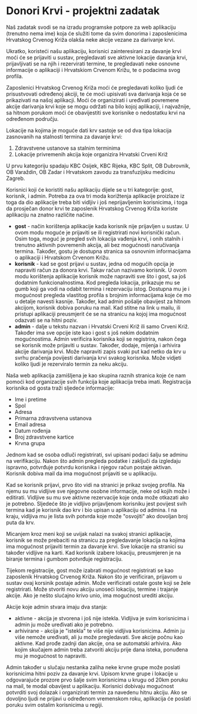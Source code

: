 # Donori Krvi - projektni zadatak
Naš zadatak svodi se na izradu programske potpore za web aplikaciju (trenutno nema ime) koja će služiti tome da svim donorima i zaposlenicima Hrvatskog Crvenog Križa olakša neke akcije vezane za darivanje krvi. 

Ukratko, koristeći našu aplikaciju, korisnici zainteresirani za davanje krvi moći će se prijaviti u sustav, pregledavati sve aktivne lokacije davanja krvi, prijavljivati se na njih i rezervirati termine, te pregledavati neke osnovne informacije o aplikaciji i Hrvatskiom Crvenom Križu, te o podacima svog profila.

Zaposlenici Hrvatskog Crvenog Križa moći će pregledavati koliko ljudi će prisustvovati određenoj akciji, te će moći upisivati sva darivanja koja će se prikazivati na našoj aplikacji. Moći će organizirati i uređivati povremene akcije darivanja krvi koje se mogu održati na bilo kojoj aplikaciji, i najvažnije, sa hitnom porukom moći će obavijestiti sve korisnike o nedostatku krvi na određenom području.

Lokacije na kojima je moguće dati krv sastoje se od dva tipa lokacija zasnovanih na stalnosti termina za davanje krvi:
1. Zdravstvene ustanove sa stalnim terminima
2. Lokacije privremenih akcija koje organizira Hrvatski Crveni Križ

U prvu kategoriju spadaju KBC Osijek, KBC Rijeka, KBC
Split, OB Dubrovnik, OB Varaždin, OB Zadar i Hrvatskom zavodu za transfuzijsku medicinu Zagreb. 

Korisnici koji će koristiti našu aplikaciju dijele se u tri kategorije: gost, korisnik, i admin. Potreba za ova tri moda korižtenja aplikacije proizlaze iz toga da dio aplikacije treba biti vidljiv i još neprijavljenim korisnicima, i toga da prosječan donor krvi te zaposlenik Hrvatskog Crvenog Križa koriste aplikaciju na znatno različite načine.
- **gost** - način korištenja aplikacije kada korisnik nije prijavljen u sustav. U ovom modu moguće je prijaviti se ili registrirati novi korisnički račun. Osim toga, moguć je pregled svih lokacija vađenja krvi, i onih stalnih i trenutno aktivnih povremenih akcija, ali bez mogućnosti naručivanja termina. Također, gostu je dostupna stranica sa osnovnim informacijama o aplikaciji i Hrvatskom Crvenom Križu.
- **korisnik** - kad se gost prijavi u sustav, jedna od mogućih opcija je napraviti račun za donora krvi. Takav račun nazivamo korisnik. U ovom modu korištenja aplikacije korisnik može napraviti sve što i gost, sa još dodatnim funkcionalnostima. Kod pregleda lokacija, prikazuje mu se gumb koji ga vodi na odabit termina i rezervaciju istog. Dostupna mu je i mogućnost pregleda vlastitog profila s brojnim informacijama koje će mo u detalje navesti kasnije. Također, kad admin pošalje obavijest za hitnom akcijom, korisnik dobiva poruku na mail. Kad stitne na link u mailu, ili pristupi aplikaciji preusmjerit će se na stranicu na kojoj ima mogućnost odazvati se na hitni poziv.
- **admin** - dalje u tekstu nazvan i Hrvatski Crveni Križ ili samo Crveni Križ. Također ima sve opcije iste kao i gost s još nekim dodatnim mogućnostima. Admin verificira korisnika koji se registrira, nakon čega se korisnik može prijaviti u sustav. Također, dodaje, mijenja i arhivira akcije darivanja krvi. Može napraviti zapis svaki put kad netko da krv u svrhu pračenja povijesti darivanja krvi svakog korisnika. Može vidjeti koliko ljudi je rezerviralo termin za neku akciju.

Naša web aplikacija zamišljena je kao skupina raznih stranica koje će nam pomoći kod organizacije svih funkcija koje aplikacija treba imati. Registracija korisnika od gosta traži sljedeće informacije:
- Ime i pretime
- Spol
- Adresa
- Primarna zdravstvena ustanova
- Email adresa 
- Datum rođenja
- Broj zdravstvene kartice
- Krvna grupa

Jednom kad se osoba odluči registrirati, svi upisani podaci šalju se adminu na verifikaciju. Nakon što admin pregleda podatke i zaključi da izgledaju ispravno, potvrđuje potvrdu korisnika i njegov račun postaje aktivan. Korisnik dobiva mail da ima mogućnost prijaviti se u aplikaciju. 

Kad se korisnik prijavi, prvo što vidi na stranici je prikaz svojeg profila. Na njemu su mu vidljive sve njegovne osobne informacije, neke od kojih može i editirati. Vidljive su mu sve aktivne rezervacije koje onda može otkazati ako je potrebno. Sljedeće što je vidljivo prijavljenom korisniku jest povijest svih termina kad je korisnik dao krv i bio upisan u aplikaciju od admina. I na kraju, vidljiva mu je lista svih potvrda koje može "osvojiti" ako dovoljan broj puta da krv. 

Micanjem kroz meni koji se uvijak nalazi na svakoj stranici aplikacije, korisnik se može prebaciti na stranicu za pregledavanje lokacija na kojima ima mogućnost prijaviti termin za davanje krvi. Sve lokacije na stranici su također vidljive na karti. Kad korisnik izabere lokaciju, preusmjeren je na biranje termina i gumbom potvrđuje registraciju. 

Tijekom registracije, gost može izabrati mogućnost registrirati se kao zaposlenik Hrvatskog Crvenog Križa. Nakon što je verificiran, prijavom u sustav ovaj korsinik postaje admin. Može verificirati ostale goste koji se žele registrirati. Može stvoriti novu akciju unoseći lokaciju, termine i trajanje akcije. Ako je nešto slućajno krivo unio, ima mogućnost urediti akciju. 

Akcije koje admin stvara imaju dva stanja:
- aktivne - akcija je stvorena i još nije istekla. Vidljiva je svim korisnicima i admin ju može uređivati ako je potrebno.
- arhivirane - akcija je "istekla" te više nije vidljiva korisnicima. Admin ju više nemože uređivati, ali ju može pregledavati.
Sve akcije počnu kao aktivne. Kad prođe zadnji dan akcije, ona se automatski arhivira. Ako kojim skučajem admin treba zatvoriti akciju prije dana isteka, ponuđena mu je mogućnost to napraviti.

Admin također u slučaju nestanka zaliha neke krvne grupe može poslati korisnicima hitni poziv za davanje krvi. Upisom krvne grupe i lokacije u odgovarajuće prozore prvo šalje svim korisnicima u krugu od 20km poruku na mail, te modal obavijest u aplikaciju. Korisnici dobivaju mogućnost potvrditi svoj dolazak i organizirati termin za navedenu hitnu akciju. Ako se dovoljno ljudi ne prijavi u određenom vremenskom roku, aplikacija će poslati poruku svim ostalim korisnicima u regiji.
